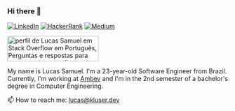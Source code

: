 ### Hi there 👋
[![LinkedIn](https://img.shields.io/badge/LinkedIn-lucasskluser-blue?logo=linkedin)](https://www.linkedin.com/in/lucasskluser)
[![HackerRank](https://img.shields.io/badge/HackerRank-lucasskluser-green?logo=hackerrank)](https://www.hackerrank.com/lucasskluser)
[![Medium](https://img.shields.io/badge/Medium-lucasskluser-yellow)](https://lucasskluser.medium.com)

<a href="https://pt.stackoverflow.com/users/165800/lucas-samuel"><img src="https://pt.stackoverflow.com/users/flair/165800.png" width="208" height="58" alt="perfil de Lucas Samuel em Stack Overflow em Portugu&#234;s, Perguntas e respostas para programadores profissionais e entusiastas" title="perfil de Lucas Samuel em Stack Overflow em Portugu&#234;s, Perguntas e respostas para programadores profissionais e entusiastas"></a>

My name is Lucas Samuel. I'm a 23-year-old Software Engineer from Brazil. Currently, I'm working at [Ambev](https://ambev.com.br) and I'm in the 2nd semester of a bachelor's degree in Computer Engineering.

📫 How to reach me: [lucas@kluser.dev](mailto:lucas@kluser.dev)
